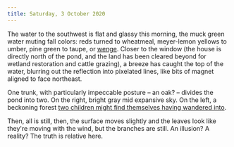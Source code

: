 ```yaml
---
title: Saturday, 3 October 2020
---
```


The water to the southwest is flat and glassy this morning, the muck green water muting fall colors: reds turned to wheatmeal, meyer-lemon yellows to umber, pine green to taupe, or [wenge](https://en.wikipedia.org/wiki/Millettia_laurentii). Closer to the window (the house is directly north of the pond, and the land has been cleared beyond for wetland restoration and cattle grazing), a breeze has caught the top of the water, blurring out the reflection into pixelated lines, like bits of magnet aligned to face northeast. 

One trunk, with particularly impeccable posture – an oak? – divides the pond into two. On the right, bright gray mid expansive sky. On the left, a beckoning forest [two children might find themselves having wandered into](https://www.imdb.com/title/tt3718778/). 

Then, all is still, then, the surface moves slightly and the leaves look like they're moving with the wind, but the branches are still. An illusion? A reality? The truth is relative here.